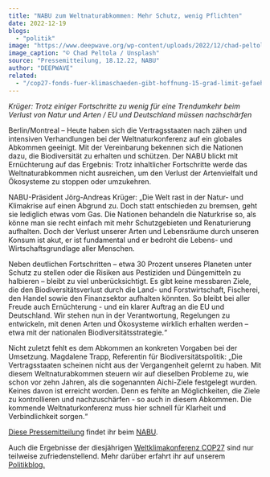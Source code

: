 ```yaml
---
title: "NABU zum Weltnaturabkommen: Mehr Schutz, wenig Pflichten"
date: 2022-12-19
blogs: 
  - "politik"
image: "https://www.deepwave.org/wp-content/uploads/2022/12/chad-peltola-Yoqi404MJ8M-unsplash-scaled.jpg"
image_caption: "© Chad Peltola / Unsplash"
source: "Pressemitteilung, 18.12.22, NABU"
author: "DEEPWAVE"
related: 
  - "/cop27-fonds-fuer-klimaschaeden-gibt-hoffnung-15-grad-limit-gefaehrdet/"
---
```


_Krüger: Trotz einiger Fortschritte zu wenig für eine Trendumkehr beim Verlust von Natur und Arten / EU und Deutschland müssen nachschärfen_

Berlin/Montreal – Heute haben sich die Vertragsstaaten nach zähen und intensiven Verhandlungen bei der Weltnaturkonferenz auf ein globales Abkommen geeinigt. Mit der Vereinbarung bekennen sich die Nationen dazu, die Biodiversität zu erhalten und schützen. Der NABU blickt mit Ernüchterung auf das Ergebnis: Trotz inhaltlicher Fortschritte werde das Weltnaturabkommen nicht ausreichen, um den Verlust der Artenvielfalt und Ökosysteme zu stoppen oder umzukehren.

NABU-Präsident Jörg-Andreas Krüger: „Die Welt rast in der Natur- und Klimakrise auf einen Abgrund zu. Doch statt entschieden zu bremsen, geht sie lediglich etwas vom Gas. Die Nationen behandeln die Naturkrise so, als könne man sie recht einfach mit mehr Schutzgebieten und Renaturierung aufhalten. Doch der Verlust unserer Arten und Lebensräume durch unseren Konsum ist akut, er ist fundamental und er bedroht die Lebens- und Wirtschaftsgrundlage aller Menschen.

Neben deutlichen Fortschritten – etwa 30 Prozent unseres Planeten unter Schutz zu stellen oder die Risiken aus Pestiziden und Düngemitteln zu halbieren – bleibt zu viel unberücksichtigt. Es gibt keine messbaren Ziele, die den Biodiversitätsverlust durch die Land- und Forstwirtschaft, Fischerei, den Handel sowie den Finanzsektor aufhalten könnten. So bleibt bei aller Freude auch Ernüchterung - und ein klarer Auftrag an die EU und Deutschland. Wir stehen nun in der Verantwortung, Regelungen zu entwickeln, mit denen Arten und Ökosysteme wirklich erhalten werden – etwa mit der nationalen Biodiversitätsstrategie.“

Nicht zuletzt fehlt es dem Abkommen an konkreten Vorgaben bei der Umsetzung. Magdalene Trapp, Referentin für Biodiversitätspolitik: „Die Vertragsstaaten scheinen nicht aus der Vergangenheit gelernt zu haben. Mit diesem Weltnaturabkommen steuern wir auf dieselben Probleme zu, wie schon vor zehn Jahren, als die sogenannten Aichi-Ziele festgelegt wurden. Keines davon ist erreicht worden. Denn es fehlte an Möglichkeiten, die Ziele zu kontrollieren und nachzuschärfen - so auch in diesem Abkommen. Die kommende Weltnaturkonferenz muss hier schnell für Klarheit und Verbindlichkeit sorgen.“

[Diese Pressemitteilung](https://www.nabu.de/modules/presseservice/index.php?popup=true&db=presseservice&show=36542) findet ihr beim [NABU](https://www.nabu.de/).

Auch die Ergebnisse der diesjährigen [Weltklimakonferenz COP27](https://www.deepwave.org/cop27-fonds-fuer-klimaschaeden-gibt-hoffnung-15-grad-limit-gefaehrdet/) sind nur teilweise zufriedenstellend. Mehr darüber erfahrt ihr auf unserem [Politikblog.](https://www.deepwave.org/blogs/politik/)
